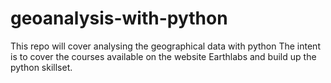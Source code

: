 # geoanalysis-with-python
This repo will cover analysing the geographical data with python
The intent is to cover the courses available on the website Earthlabs and build up the python skillset.
